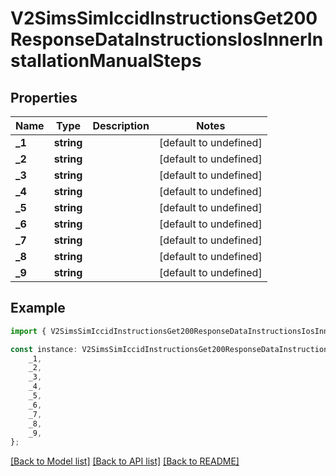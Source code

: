 # V2SimsSimIccidInstructionsGet200ResponseDataInstructionsIosInnerInstallationManualSteps


## Properties

Name | Type | Description | Notes
------------ | ------------- | ------------- | -------------
**_1** | **string** |  | [default to undefined]
**_2** | **string** |  | [default to undefined]
**_3** | **string** |  | [default to undefined]
**_4** | **string** |  | [default to undefined]
**_5** | **string** |  | [default to undefined]
**_6** | **string** |  | [default to undefined]
**_7** | **string** |  | [default to undefined]
**_8** | **string** |  | [default to undefined]
**_9** | **string** |  | [default to undefined]

## Example

```typescript
import { V2SimsSimIccidInstructionsGet200ResponseDataInstructionsIosInnerInstallationManualSteps } from '@hiilo/airalo';

const instance: V2SimsSimIccidInstructionsGet200ResponseDataInstructionsIosInnerInstallationManualSteps = {
    _1,
    _2,
    _3,
    _4,
    _5,
    _6,
    _7,
    _8,
    _9,
};
```

[[Back to Model list]](../README.md#documentation-for-models) [[Back to API list]](../README.md#documentation-for-api-endpoints) [[Back to README]](../README.md)
